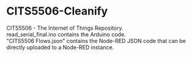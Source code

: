 # CITS5506-Cleanify
CITS5506 - The Internet of Things Repository.  
read_serial_final.ino contains the Arduino code.   
"CITS5506 Flows.json" contains the Node-RED JSON code that can be directly uploaded to a Node-RED instance. 
